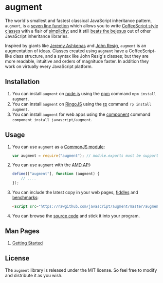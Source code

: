 # augment #

The world's smallest and fastest classical JavaScript inheritance pattern, `augment`, is a [seven line function](https://github.com/javascript/augment/blob/master/augment.js#L12-L18 "augment.js") which allows you to write [CoffeeScript style classes](http://coffeescript.org/#classes "CoffeeScript") with a flair of [simplicity](http://ejohn.org/blog/simple-javascript-inheritance/ "John Resig -   Simple JavaScript Inheritance"); and it still [beats the bejesus](http://jsperf.com/oop-benchmark/158 "JavaScript Object Oriented Libraries Benchmark · jsPerf") out of other JavaScript inheritance libraries.

Inspired by giants like [Jeremy Ashkenas](http://ashkenas.com/ "Jeremy/Ashkenas — Portfolio") and [John Resig](http://ejohn.org/ "John Resig - JavaScript Programmer"), `augment` is an augmentation of ideas. Classes created using `augment` have a CoffeeScript-like class structure, and a syntax like John Resig's classes; but they are more readable, intuitive and orders of magnitude faster. In addition they work on virtually every JavaScript platform.

## Installation ##

1. You can install `augment` on [node.js](http://nodejs.org/ "node.js") using the [npm](https://npmjs.org/ "npm") command `npm install augment`.
2. You can install `augment` on [RingoJS](http://ringojs.org/ "Home - RingoJS") using the [rp](https://github.com/grob/rp "grob/rp") command `rp install augment`.
3. You can install `augment` for web apps using the [component](https://github.com/component/component) command `component install javascript/augment`.

## Usage ##

1. You can use `augment` as a [CommonJS module](http://wiki.commonjs.org/wiki/Modules "Modules - CommonJS Spec Wiki"):

    ```javascript
    var augment = require("augment"); // module.exports must be supported
    ```

2. You can use `augment` with the [AMD API](https://github.com/amdjs/amdjs-api "Asynchronous Module Definition (AMD) API"):

    ```javascript
    define(["augment"], function (augment) {
        // ....
    });
    ```

3. You can include the latest copy in your web pages, [fiddles](http://jsfiddle.net/ "Create a new Fiddle - jsFiddle") and [benchmarks](http://jsperf.com/ "jsPerf: JavaScript performance playground"):

    ```html
    <script src="https://rawgithub.com/javascript/augment/master/augment.js"></script>
    ```

4. You can browse the [source code](https://github.com/javascript/augment/blob/master/augment.js "javascript/augment") and stick it into your program.

## Man Pages ##

1. [Getting Started](https://github.com/javascript/augment/wiki/Getting-Started "Getting Started · javascript/augment Wiki")

## License ##

The `augment` library is released under the MIT license. So feel free to modify and distribute it as you wish.